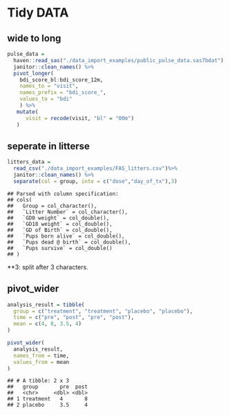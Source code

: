 Tidy DATA
================

## wide to long

``` r
pulse_data =  
  haven::read_sas("./data_import_examples/public_pulse_data.sas7bdat") %>% 
  janitor::clean_names() %>%
  pivot_longer(
    bdi_score_bl:bdi_score_12m,
    names_to = "visit",
    names_prefix = "bdi_score_",
    values_to = "bdi" 
    ) %>%
   mutate(
      visit = recode(visit, "bl" = "00m")
   )
```

## seperate in litterse

``` r
litters_data = 
  read_csv("./data_import_examples/FAS_litters.csv")%>%
  janitor::clean_names() %>%
  separate(col = group, into = c("dose","day_of_tx"),3)
```

    ## Parsed with column specification:
    ## cols(
    ##   Group = col_character(),
    ##   `Litter Number` = col_character(),
    ##   `GD0 weight` = col_double(),
    ##   `GD18 weight` = col_double(),
    ##   `GD of Birth` = col_double(),
    ##   `Pups born alive` = col_double(),
    ##   `Pups dead @ birth` = col_double(),
    ##   `Pups survive` = col_double()
    ## )

\*\*3: split after 3 characters.

## pivot\_wider

``` r
analysis_result = tibble(
  group = c("treatment", "treatment", "placebo", "placebo"),
  time = c("pre", "post", "pre", "post"),
  mean = c(4, 8, 3.5, 4)
)

pivot_wider(
  analysis_result,
  names_from = time,
  values_from = mean
)
```

    ## # A tibble: 2 x 3
    ##   group       pre  post
    ##   <chr>     <dbl> <dbl>
    ## 1 treatment   4       8
    ## 2 placebo     3.5     4
